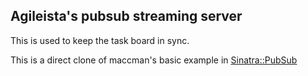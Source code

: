 ## Agileista's pubsub streaming server

This is used to keep the task board in sync.

This is a direct clone of maccman's basic example in [Sinatra::PubSub](https://github.com/maccman/sinatra-pubsub)
